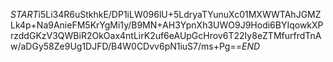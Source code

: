 $START$i5Li34R6uStkhkE/DP1iLW096lU+5LdryaTYunuXc01MXWWTAhJGMZLk4p+Na9AnieFM5KrYgMi1y/B9MN+AH3YpnXh3UWO9J9Hodi6BYIqowkXPrzddGKzV3QWBiR2OkOax4ntLirK2uf6eAUpGcHrov6T22Iy8eZTMfurfrdTnAw/aDGy58Ze9Ug1DJFD/B4W0CDvv6pN1iuS7/ms+Pg==$END$